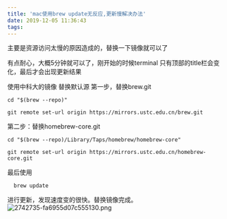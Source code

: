```yaml
---
title: 'mac使用brew update无反应,更新慢解决办法'
date: 2019-12-05 11:36:43
tags:
---
```

主要是资源访问太慢的原因造成的，替换一下镜像就可以了

有点耐心，大概5分钟就可以了，刚开始的时候terminal 只有顶部的title栏会变化，最后才会出现更新结果

使用中科大的镜像
替换默认源
第一步，替换brew.git

`cd "$(brew --repo)"`

`git remote set-url origin https://mirrors.ustc.edu.cn/brew.git`

第二步：替换homebrew-core.git

`cd "$(brew --repo)/Library/Taps/homebrew/homebrew-core"`

`git remote set-url origin https://mirrors.ustc.edu.cn/homebrew-core.git`

最后使用

`  brew update`

进行更新，发现速度变的很快。替换镜像完成。
![2742735-fa6955d07c555130.png](http://image.lichongbing.com/static/a8c162d939b4e0943f11d02daa9d8f68.png)
